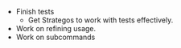 - Finish tests
  - Get Strategos to work with tests effectively.
- Work on refining usage.
- Work on subcommands
